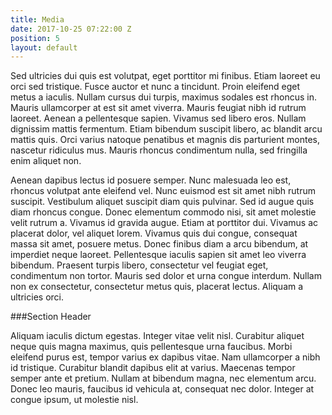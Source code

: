 ```yaml
---
title: Media
date: 2017-10-25 07:22:00 Z
position: 5
layout: default
---
```


Sed ultricies dui quis est volutpat, eget porttitor mi finibus. Etiam laoreet eu orci sed tristique. Fusce auctor et nunc a tincidunt. Proin eleifend eget metus a iaculis. Nullam cursus dui turpis, maximus sodales est rhoncus in. Mauris ullamcorper at est sit amet viverra. Mauris feugiat nibh id rutrum laoreet. Aenean a pellentesque sapien. Vivamus sed libero eros. Nullam dignissim mattis fermentum. Etiam bibendum suscipit libero, ac blandit arcu mattis quis. Orci varius natoque penatibus et magnis dis parturient montes, nascetur ridiculus mus. Mauris rhoncus condimentum nulla, sed fringilla enim aliquet non.

Aenean dapibus lectus id posuere semper. Nunc malesuada leo est, rhoncus volutpat ante eleifend vel. Nunc euismod est sit amet nibh rutrum suscipit. Vestibulum aliquet suscipit diam quis pulvinar. Sed id augue quis diam rhoncus congue. Donec elementum commodo nisi, sit amet molestie velit rutrum a. Vivamus id gravida augue. Etiam at porttitor dui. Vivamus ac placerat dolor, vel aliquet lorem. Vivamus quis dui congue, consequat massa sit amet, posuere metus. Donec finibus diam a arcu bibendum, at imperdiet neque laoreet. Pellentesque iaculis sapien sit amet leo viverra bibendum. Praesent turpis libero, consectetur vel feugiat eget, condimentum non tortor. Mauris sed dolor et urna congue interdum. Nullam non ex consectetur, consectetur metus quis, placerat lectus. Aliquam a ultricies orci.

###Section Header

Aliquam iaculis dictum egestas. Integer vitae velit nisl. Curabitur aliquet neque quis magna maximus, quis pellentesque urna faucibus. Morbi eleifend purus est, tempor varius ex dapibus vitae. Nam ullamcorper a nibh id tristique. Curabitur blandit dapibus elit at varius. Maecenas tempor semper ante et pretium. Nullam at bibendum magna, nec elementum arcu. Donec leo mauris, faucibus id vehicula at, consequat nec dolor. Integer at congue ipsum, ut molestie nisl.